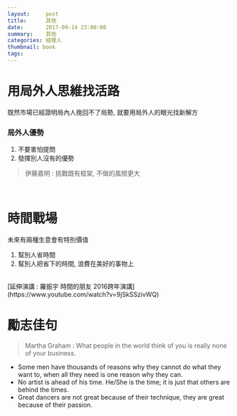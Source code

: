 ```yaml
---
layout:     post
title:      其他
date:       2017-09-14 23:00:00
summary:    其他
categories: 經理人 
thumbnail: book
tags:
---
```


# 用局外人思維找活路

既然市場已經證明局內人挽回不了局勢, 就要用局外人的眼光找新解方

### 局外人優勢

1. 不要害怕提問
2. 發揮別人沒有的優勢

> 伊藤嘉明 : 挑戰既有框架, 不做的風險更大

<br>

# 時間戰場

未來有兩種生意會有特別價值

1. 幫別人省時間
2. 幫別人把省下的時間, 浪費在美好的事物上
<br>
[延伸演講 : 羅振宇 時間的朋友 2016跨年演講](https://www.youtube.com/watch?v=9jSkSSzivWQ)



# 勵志佳句

>Martha Graham : What people in the world think of you is really none of your business.

- Some men have thousands of reasons why they cannot do what they want to, when all they need is one reason why they can.
- No artist is ahead of his time. He/She is the time; it is just that others are behind the times.
- Great dancers are not great because of their technique, they are great because of their passion.



 